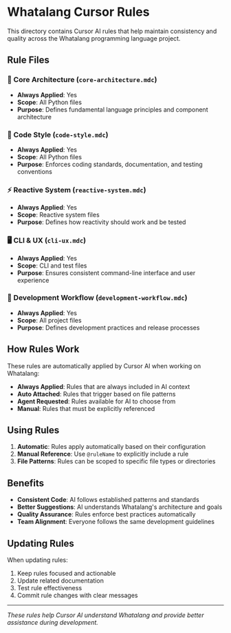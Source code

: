 # Whatalang Cursor Rules

This directory contains Cursor AI rules that help maintain consistency and quality across the Whatalang programming language project.

## Rule Files

### 🔧 Core Architecture (`core-architecture.mdc`)
- **Always Applied**: Yes
- **Scope**: All Python files
- **Purpose**: Defines fundamental language principles and component architecture

### 🎨 Code Style (`code-style.mdc`)
- **Always Applied**: Yes
- **Scope**: All Python files
- **Purpose**: Enforces coding standards, documentation, and testing conventions

### ⚡ Reactive System (`reactive-system.mdc`)
- **Always Applied**: Yes
- **Scope**: Reactive system files
- **Purpose**: Defines how reactivity should work and be tested

### 🖥️ CLI & UX (`cli-ux.mdc`)
- **Always Applied**: Yes
- **Scope**: CLI and test files
- **Purpose**: Ensures consistent command-line interface and user experience

### 🚀 Development Workflow (`development-workflow.mdc`)
- **Always Applied**: Yes
- **Scope**: All project files
- **Purpose**: Defines development practices and release processes

## How Rules Work

These rules are automatically applied by Cursor AI when working on Whatalang:

- **Always Applied**: Rules that are always included in AI context
- **Auto Attached**: Rules that trigger based on file patterns
- **Agent Requested**: Rules available for AI to choose from
- **Manual**: Rules that must be explicitly referenced

## Using Rules

1. **Automatic**: Rules apply automatically based on their configuration
2. **Manual Reference**: Use `@ruleName` to explicitly include a rule
3. **File Patterns**: Rules can be scoped to specific file types or directories

## Benefits

- **Consistent Code**: AI follows established patterns and standards
- **Better Suggestions**: AI understands Whatalang's architecture and goals
- **Quality Assurance**: Rules enforce best practices automatically
- **Team Alignment**: Everyone follows the same development guidelines

## Updating Rules

When updating rules:
1. Keep rules focused and actionable
2. Update related documentation
3. Test rule effectiveness
4. Commit rule changes with clear messages

---

*These rules help Cursor AI understand Whatalang and provide better assistance during development.*
